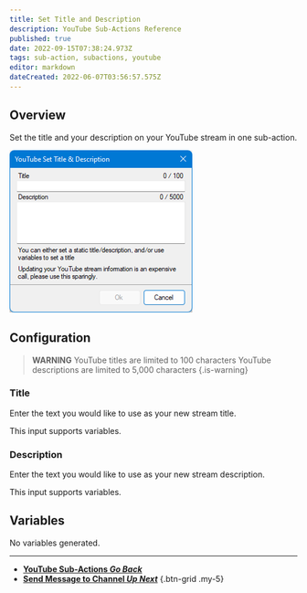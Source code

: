 ```yaml
---
title: Set Title and Description
description: YouTube Sub-Actions Reference
published: true
date: 2022-09-15T07:38:24.973Z
tags: sub-action, subactions, youtube
editor: markdown
dateCreated: 2022-06-07T03:56:57.575Z
---
```


## Overview
Set the title and your description on your YouTube stream in one sub-action.

![blank-td-fields.png](/set-title-description-yt/blank-td-fields.png)

## Configuration 

> **WARNING**
> YouTube titles are limited to 100 characters
> YouTube descriptions are limited to 5,000 characters
{.is-warning}

### Title
Enter the text you would like to use as your new stream title.

This input supports variables.

### Description
Enter the text you would like to use as your new stream description.

This input supports variables.

## Variables
No variables generated.

---

- [<i class="mdi mdi-chevron-left"></i>**YouTube Sub-Actions *Go Back***](/en/Sub-Actions/YouTube)
- [<i class="mdi mdi-youtube text--youtube"></i>**Send Message to Channel *Up Next***](/en/Sub-Actions/YouTube/Send-Message-To-Channel)
{.btn-grid .my-5}